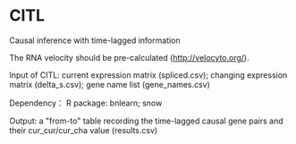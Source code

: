 # CITL
Causal inference with time-lagged information

The RNA velocity should be pre-calculated (http://velocyto.org/).

Input of CITL: 
  current expression matrix (spliced.csv); changing expression matrix (delta_s.csv); gene name list (gene_names.csv)
  
Dependency：
  R package: bnlearn; snow
  
Output:
  a "from-to" table recording the time-lagged causal gene pairs and their cur_cur/cur_cha value (results.csv)
